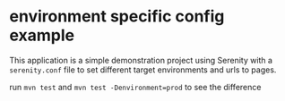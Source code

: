 # environment specific config example

This application is a simple demonstration project using Serenity with a `serenity.conf` file to set different target environments and urls to pages.

run `mvn test` and `mvn test -Denvironment=prod` to see the difference